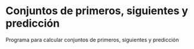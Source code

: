 # Conjuntos de primeros, siguientes y predicción
Programa para calcular conjuntos de primeros, siguientes y predicción 
